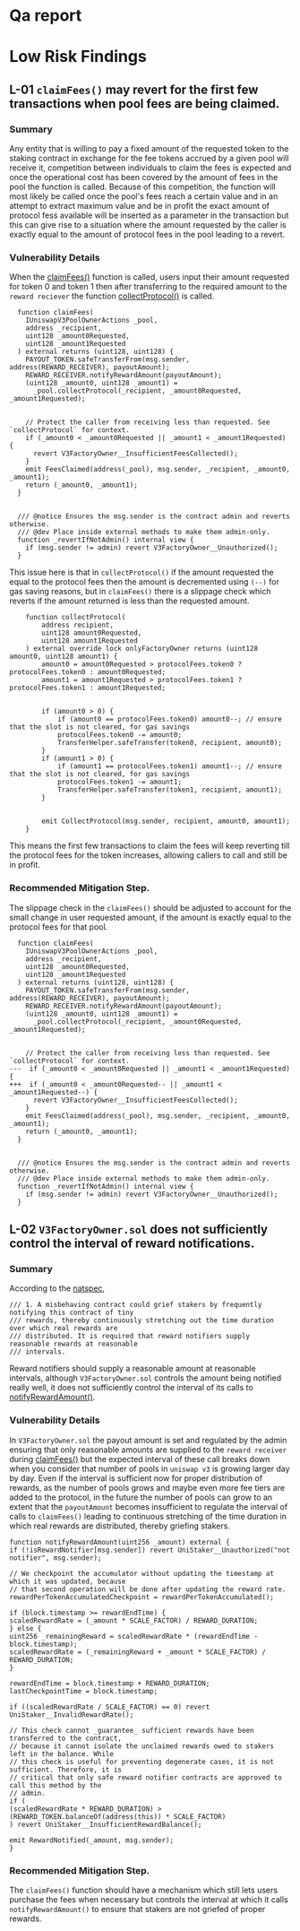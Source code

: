 # Qa report
# Low Risk Findings 

## L-01 `claimFees()` may revert for the first few transactions when pool fees are being claimed.
### Summary 
Any entity that is willing to pay a fixed amount of the requested token to the staking contract in exchange for the fee tokens accrued by a given pool will receive it, competition between individuals to claim the fees is expected and once the operational cost has been covered by the amount of fees in the pool the function is called. Because of this competition, the function will most likely be called once the pool's fees reach a certain value and in an attempt to extract maximum value and be in profit the exact amount of protocol fess available will be inserted as a parameter in the transaction but this can give rise to a situation where the amount requested by the caller is exactly equal to the amount of protocol fees in the pool leading to a revert.

### Vulnerability Details 
When the [claimFees()](https://github.com/code-423n4/2024-02-uniswap-foundation/blob/5a2761c8277541a24bc551fbd624413b384bea94/src/V3FactoryOwner.sol#L181-L204) function is called, users input their amount requested for token 0 and token 1 then after transferring to the required amount to the `reward reciever` the function [collectProtocol()](https://github.com/Uniswap/v3-core/blob/d8b1c635c275d2a9450bd6a78f3fa2484fef73eb/contracts/UniswapV3Pool.sol#L848-L868) is called.
```solidity
  function claimFees(
    IUniswapV3PoolOwnerActions _pool,
    address _recipient,
    uint128 _amount0Requested,
    uint128 _amount1Requested
  ) external returns (uint128, uint128) {
    PAYOUT_TOKEN.safeTransferFrom(msg.sender, address(REWARD_RECEIVER), payoutAmount);
    REWARD_RECEIVER.notifyRewardAmount(payoutAmount);
    (uint128 _amount0, uint128 _amount1) =
      _pool.collectProtocol(_recipient, _amount0Requested, _amount1Requested);


    // Protect the caller from receiving less than requested. See `collectProtocol` for context.
    if (_amount0 < _amount0Requested || _amount1 < _amount1Requested) {
      revert V3FactoryOwner__InsufficientFeesCollected();
    }
    emit FeesClaimed(address(_pool), msg.sender, _recipient, _amount0, _amount1);
    return (_amount0, _amount1);
  }


  /// @notice Ensures the msg.sender is the contract admin and reverts otherwise.
  /// @dev Place inside external methods to make them admin-only.
  function _revertIfNotAdmin() internal view {
    if (msg.sender != admin) revert V3FactoryOwner__Unauthorized();
  }
```
This issue here is that in `collectProtocol()` if the amount requested the equal to the protocol fees then the amount is decremented using `(--)` for gas saving reasons, but in `claimFees()` there is a slippage check which reverts if the amount returned is less than the requested amount.

```solidity
    function collectProtocol(
        address recipient,
        uint128 amount0Requested,
        uint128 amount1Requested
    ) external override lock onlyFactoryOwner returns (uint128 amount0, uint128 amount1) {
        amount0 = amount0Requested > protocolFees.token0 ? protocolFees.token0 : amount0Requested;
        amount1 = amount1Requested > protocolFees.token1 ? protocolFees.token1 : amount1Requested;


        if (amount0 > 0) {
            if (amount0 == protocolFees.token0) amount0--; // ensure that the slot is not cleared, for gas savings
            protocolFees.token0 -= amount0;
            TransferHelper.safeTransfer(token0, recipient, amount0);
        }
        if (amount1 > 0) {
            if (amount1 == protocolFees.token1) amount1--; // ensure that the slot is not cleared, for gas savings
            protocolFees.token1 -= amount1;
            TransferHelper.safeTransfer(token1, recipient, amount1);
        }


        emit CollectProtocol(msg.sender, recipient, amount0, amount1);
    }
```
This means the first few transactions to claim the fees will keep reverting till the protocol fees for the token increases, allowing callers to call and still be in profit.

### Recommended Mitigation Step.
The slippage check in the `claimFees()` should be adjusted to account for the small change in user requested amount, if the amount is exactly equal to the protocol fees for that pool.
```solidity
  function claimFees(
    IUniswapV3PoolOwnerActions _pool,
    address _recipient,
    uint128 _amount0Requested,
    uint128 _amount1Requested
  ) external returns (uint128, uint128) {
    PAYOUT_TOKEN.safeTransferFrom(msg.sender, address(REWARD_RECEIVER), payoutAmount);
    REWARD_RECEIVER.notifyRewardAmount(payoutAmount);
    (uint128 _amount0, uint128 _amount1) =
      _pool.collectProtocol(_recipient, _amount0Requested, _amount1Requested);


    // Protect the caller from receiving less than requested. See `collectProtocol` for context.
---  if (_amount0 < _amount0Requested || _amount1 < _amount1Requested) {
+++  if (_amount0 < _amount0Requested-- || _amount1 < _amount1Requested--) {
      revert V3FactoryOwner__InsufficientFeesCollected();
    }
    emit FeesClaimed(address(_pool), msg.sender, _recipient, _amount0, _amount1);
    return (_amount0, _amount1);
  }


  /// @notice Ensures the msg.sender is the contract admin and reverts otherwise.
  /// @dev Place inside external methods to make them admin-only.
  function _revertIfNotAdmin() internal view {
    if (msg.sender != admin) revert V3FactoryOwner__Unauthorized();
  }
```




## L-02 `V3FactoryOwner.sol` does not sufficiently control the interval of reward notifications.
### Summary 
According to the [natspec](https://github.com/code-423n4/2024-02-uniswap-foundation/blob/5a2761c8277541a24bc551fbd624413b384bea94/src/UniStaker.sol#L562-L565),
```solidity
/// 1. A misbehaving contract could grief stakers by frequently notifying this contract of tiny
/// rewards, thereby continuously stretching out the time duration over which real rewards are
/// distributed. It is required that reward notifiers supply reasonable rewards at reasonable
/// intervals.

```
Reward notifiers should supply a reasonable amount at reasonable intervals, although `V3FactoryOwner.sol` controls the amount being notified really well, it does not sufficiently control the interval of its calls to [notifyRewardAmount()](https://github.com/code-423n4/2024-02-uniswap-foundation/blob/5a2761c8277541a24bc551fbd624413b384bea94/src/UniStaker.sol#L570-L599).

### Vulnerability Details 
In `V3FactoryOwner.sol` the payout amount is set and regulated by the admin ensuring that only reasonable amounts are supplied to the `reward receiver` during [claimFees()](https://github.com/code-423n4/2024-02-uniswap-foundation/blob/5a2761c8277541a24bc551fbd624413b384bea94/src/V3FactoryOwner.sol#L181-L204) but the expected interval of these call breaks down when you consider that number of pools in `uniswap v3` is growing larger day by day. 
Even if the interval is sufficient now for proper distribution of rewards, as the number of pools grows and maybe even more fee tiers are added to the protocol, in the future the number of pools can grow to an extent that the `payoutAmount` becomes insufficient to regulate the interval of calls to `claimFees()` leading to continuous stretching of the time duration in which real rewards are distributed, thereby griefing stakers.
```solidity
function notifyRewardAmount(uint256 _amount) external {
if (!isRewardNotifier[msg.sender]) revert UniStaker__Unauthorized("not notifier", msg.sender);

// We checkpoint the accumulator without updating the timestamp at which it was updated, because
// that second operation will be done after updating the reward rate.
rewardPerTokenAccumulatedCheckpoint = rewardPerTokenAccumulated();

if (block.timestamp >= rewardEndTime) {
scaledRewardRate = (_amount * SCALE_FACTOR) / REWARD_DURATION;
} else {
uint256 _remainingReward = scaledRewardRate * (rewardEndTime - block.timestamp);
scaledRewardRate = (_remainingReward + _amount * SCALE_FACTOR) / REWARD_DURATION;
}

rewardEndTime = block.timestamp + REWARD_DURATION;
lastCheckpointTime = block.timestamp;

if ((scaledRewardRate / SCALE_FACTOR) == 0) revert UniStaker__InvalidRewardRate();

// This check cannot _guarantee_ sufficient rewards have been transferred to the contract,
// because it cannot isolate the unclaimed rewards owed to stakers left in the balance. While
// this check is useful for preventing degenerate cases, it is not sufficient. Therefore, it is
// critical that only safe reward notifier contracts are approved to call this method by the
// admin.
if (
(scaledRewardRate * REWARD_DURATION) > (REWARD_TOKEN.balanceOf(address(this)) * SCALE_FACTOR)
) revert UniStaker__InsufficientRewardBalance();

emit RewardNotified(_amount, msg.sender);
}

```

### Recommended Mitigation Step.
The `claimFees()` function should have a mechanism which still lets users purchase the fees when necessary but controls the interval at which it calls `notifyRewardAmount()` to ensure that stakers are not griefed of proper rewards.
